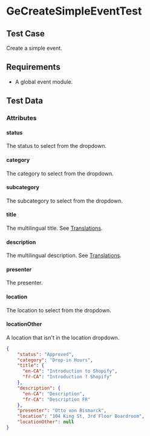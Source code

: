 # GeCreateSimpleEventTest <Badge text="test" vertical="middle" />

## Test Case
Create a simple event.

## Requirements
* A global event module.

## Test Data
### Attributes

#### status <Badge text="string" vertical="middle" />
The status to select from the dropdown.

#### category <Badge text="string" vertical="middle" />
The category to select from the dropdown.

#### subcategory <Badge text="string" vertical="middle" />
The subcategory to select from the dropdown.

#### title <Badge text="object" vertical="middle" />
The multilingual title. See [Translations](../model/translations).

#### description <Badge text="object" vertical="middle" />
The multilingual description. See [Translations](../model/translations).

#### presenter <Badge text="string" vertical="middle" />
The presenter.

#### location <Badge text="string" vertical="middle" />
The location to select from the dropdown.

#### locationOther <Badge text="string" vertical="middle" />
A location that isn't in the location dropdown.

``` json
{
    "status": "Approved",
    "category": "Drop-in Hours",
    "title": {
      "en-CA": "Introduction to Shopify",
      "fr-CA": "Introduction ? Shopify"
    },
    "description": {
      "en-CA": "Description",
      "fr-CA": "Description FR"
    },
    "presenter": "Otto von Bismarck",
    "location": "104 King St, 3rd Floor Boardroom",
    "locationOther": null
}
```

